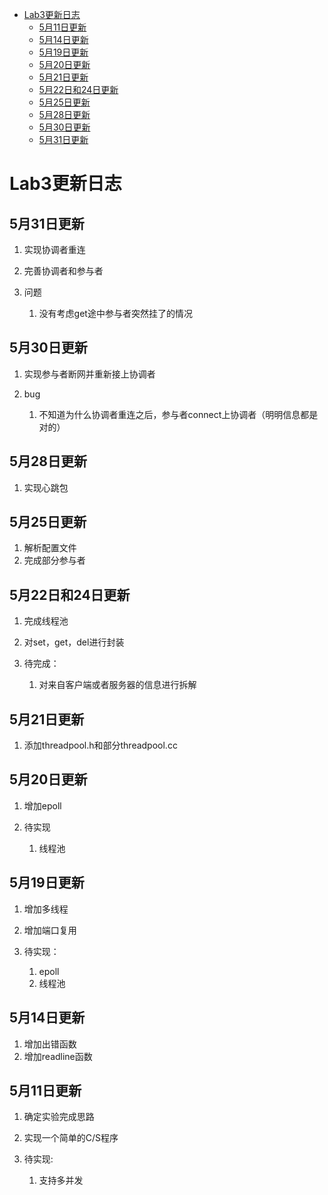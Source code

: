 * [Lab3更新日志](#Lab3更新日志)
	* [5月11日更新](#5月11日更新)
	* [5月14日更新](#5月14日更新)
	* [5月19日更新](#5月19日更新)
	* [5月20日更新](#5月20日更新)
	* [5月21日更新](#5月21日更新)
	* [5月22日和24日更新](#5月22日和24日更新)
	* [5月25日更新](#5月25日更新)
	* [5月28日更新](#5月28日更新)
	* [5月30日更新](#5月30日更新)
	* [5月31日更新](#5月31日更新)

# Lab3更新日志

## 5月31日更新
1. 实现协调者重连
2. 完善协调者和参与者

3. 问题
	1. 没有考虑get途中参与者突然挂了的情况

## 5月30日更新
1. 实现参与者断网并重新接上协调者

2. bug
	1. 不知道为什么协调者重连之后，参与者connect上协调者（明明信息都是对的）

## 5月28日更新
1. 实现心跳包

## 5月25日更新
1. 解析配置文件
2. 完成部分参与者

## 5月22日和24日更新
1. 完成线程池
2. 对set，get，del进行封装

3. 待完成：
	1. 对来自客户端或者服务器的信息进行拆解

## 5月21日更新
1. 添加threadpool.h和部分threadpool.cc

## 5月20日更新
1. 增加epoll

2. 待实现
	1. 线程池

## 5月19日更新
1. 增加多线程
2. 增加端口复用

3. 待实现：
	1. epoll
	2. 线程池

## 5月14日更新
1. 增加出错函数
2. 增加readline函数

## 5月11日更新
1. 确定实验完成思路
2. 实现一个简单的C/S程序

3. 待实现:
	1. 支持多并发
